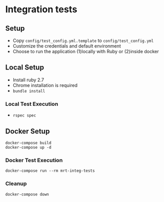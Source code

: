 # Integration tests

## Setup

- Copy `config/test_config.yml.template` to `config/test_config.yml`
- Customize the credentials and default environment
- Choose to run the application (1)locally with Ruby or (2)inside docker

## Local Setup

- Install ruby 2.7
- Chrome installation is required
- `bundle install`

### Local Test Execution

- `rspec spec`

## Docker Setup

```
docker-compose build
docker-compose up -d
```

### Docker Test Execution

```
docker-compose run --rm mrt-integ-tests
```

### Cleanup
```
docker-compose down
```
